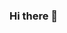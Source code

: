 ### Hi there 👋

<!--
**Tenbax/Tenbax** is a ✨ _special_ ✨ repository because its `README.md` (this file) appears on your GitHub profile.

Here are some ideas to get you started:

- 🔭 I’m currently working on myself.
- 🌱 I’m currently learning State Maritime University named after F.F. Ushakov
- 👯 I’m looking to collaborate on ...
- 🤔 I’m looking for help with employment.
- 💬 Ask me how to make chatGPT solve your tasks.
- 📫 How to reach me:  https://t.me/+79886208338, https://wa.me/+79886208338.
- 😄 Pronouns:
- ⚡ Fun fact: ...
-->
